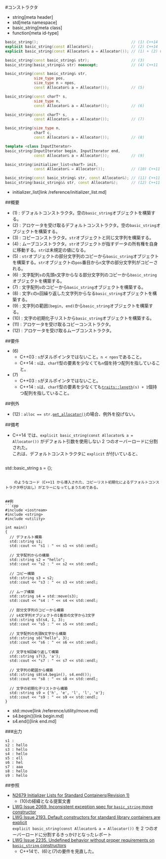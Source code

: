 #コンストラクタ
* string[meta header]
* std[meta namespace]
* basic_string[meta class]
* function[meta id-type]

```cpp
basic_string();                                          // (1) C++14
explicit basic_string(const Allocator&);                 // (2) C++14
explicit basic_string(const Allocator& a = Allocator()); // (1) + (2) C++03

basic_string(const basic_string& str);                   // (3)
basic_string(basic_string&& str) noexcept;               // (4) C++11

basic_string(const basic_string& str,
             size_type pos,
             size_type n = npos,
             const Allocator& a = Allocator());          // (5)

basic_string(const charT* s,
             size_type n,
             const Allocator& a = Allocator());          // (6)

basic_string(const charT* s,
             const Allocator& a = Allocator());          // (7)

basic_string(size_type n,
             charT c,
             const Allocator& a = Allocator());          // (8)

template <class InputIterator>
basic_string(InputIterator begin, InputIterator end,
             const Allocator& a = Allocator());          // (9)

basic_string(initializer_list<charT> init,
             const Allocator& = Allocator());            // (10) C++11

basic_string(const basic_string& str, const Allocator&); // (11) C++11
basic_string(basic_string&& str, const Allocator&);      // (12) C++11
```
* initializer_list[link /reference/initializer_list.md]

##概要
- (1) : デフォルトコンストラクタ。空の`basic_string`オブジェクトを構築する。
- (2) : アロケータを受け取るデフォルトコンストラクタ。空の`basic_string`オブジェクトを構築する。
- (3) : コピーコンストラクタ。`str`オブジェクトと同じ文字列を構築する。
- (4) : ムーブコンストラクタ。`str`オブジェクトが指すデータの所有権を自身に移動する。`str`は未規定の値になる。
- (5) : `str`オブジェクトの部分文字列のコピーから`basic_string`オブジェクトを構築する。`str`オブジェクトの`pos`番目から`n`文字の部分文字列がコピーされる。
- (6) : 文字配列`s`の先頭`n`文字からなる部分文字列のコピーから`basic_string`オブジェクトを構築する。
- (7) : 文字配列`s`のコピーから`basic_string`オブジェクトを構築する。
- (8) : 文字`c`の`n`回繰り返した文字列からなる`basic_string`オブジェクトを構築する。
- (9) : 文字列の範囲`[begin, end)`から`basic_string`オブジェクトを構築する。
- (10) : 文字の初期化子リストから`basic_string`オブジェクトを構築する。
- (11) : アロケータを受け取るコピーコンストラクタ。
- (12) : アロケータを受け取るムーブコンストラクタ。


##要件
- (6)
    - C++03 : `s`がヌルポインタではないこと。`n < npos`であること。
    - C++14 : `s`は、`charT`型の要素を少なくても`n`個を持つ配列を指していること。
- (7)
    - C++03 : `s`がヌルポインタではないこと。
    - C++14 : `s`は、`charT`型の要素を少なくても[`traits::length`](/reference/string/char_traits/length.md)`(s) + 1`個持つ配列を指していること。


##例外
- (12) : `alloc == str.`[`get_allocator()`](get_allocator.md)の場合、例外を投げない。


##備考
- C++14 では、`explicit basic_string(const Allocator& a = Allocator())` がデフォルト引数を使用しない 2 つのオーバーロードに分割された。  
    これは、デフォルトコンストラクタに `explicit` が付いていると、

    ```cpp
std::basic_string<char> s = {};
```

    のようなコード（C++11 から導入された、コピーリスト初期化によるデフォルトコンストラクタ呼び出し）がエラーになってしまうためである。


##例
```cpp
#include <iostream>
#include <string>
#include <utility>

int main()
{
  // デフォルト構築
  std::string s1;
  std::cout << "s1 : " << s1 << std::endl;

  // 文字配列からの構築
  std::string s2 = "hello";
  std::cout << "s2 : " << s2 << std::endl;

  // コピー構築
  std::string s3 = s2;
  std::cout << "s3 : " << s3 << std::endl;

  // ムーブ構築
  std::string s4 = std::move(s3);
  std::cout << "s4 : " << s4 << std::endl;

  // 部分文字列のコピーから構築
  // s4文字列オブジェクトの1番目の文字から3文字
  std::string s5(s4, 1, 3);
  std::cout << "s5 : " << s5 << std::endl;

  // 文字配列の先頭N文字から構築
  std::string s6("hello", 3);
  std::cout << "s6 : " << s6 << std::endl;

  // 文字をN回繰り返して構築
  std::string s7(3, 'a');
  std::cout << "s7 : " << s7 << std::endl;

  // 文字列の範囲から構築
  std::string s8(s4.begin(), s4.end());
  std::cout << "s8 : " << s8 << std::endl;

  // 文字の初期化子リストから構築
  std::string s9 = {'h', 'e', 'l', 'l', 'o'};
  std::cout << "s9 : " << s9 << std::endl;
}
```
* std::move[link /reference/utility/move.md]
* s4.begin()[link begin.md]
* s4.end()[link end.md]

###出力
```
s1 : 
s2 : hello
s3 : hello
s4 : hello
s5 : ell
s6 : hel
s7 : aaa
s8 : hello
s9 : hello
```

##参照
- [N2679 Initializer Lists for Standard Containers(Revision 1)](http://www.open-std.org/jtc1/sc22/wg21/docs/papers/2008/n2679.pdf)
    - (10)の経緯となる提案文書
- [LWG Issue 2069. Inconsistent exception spec for `basic_string` move constructor](http://www.open-std.org/jtc1/sc22/wg21/docs/lwg-defects.html#2069)
- [LWG Issue 2193. Default constructors for standard library containers are explicit](http://cplusplus.github.io/LWG/lwg-defects.html#2193)  
    `explicit basic_string(const Allocator& a = Allocator())` を 2 つのオーバーロードに分割するきっかけとなったレポート
- [LWG Issue 2235. Undefined behavior without proper requirements on `basic_string` constructors](http://www.open-std.org/jtc1/sc22/wg21/docs/lwg-defects.html#2235)
    - C++14で、(6)と(7)の要件を見直した。

